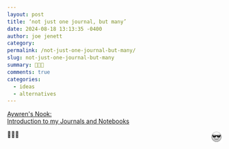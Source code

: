 ```yaml
---
layout: post
title: ‘not just one journal, but many’
date: 2024-08-18 13:13:35 -0400
author: joe jenett
category: 
permalink: /not-just-one-journal-but-many/
slug: not-just-one-journal-but-many
summary: 👏💡📔
comments: true
categories:
  - ideas
  - alternatives
---
```

<a title="Introduction to my Journals and Notebooks - Aywren's Nook | Gaming & Geek Blog" href="https://aywren.com/2024/08/07/introduction-to-my-journals-and-notebooks/">Aywren's Nook:<br>Introduction to my Journals and Notebooks</a>
<p>
<img src="/images/eguy.png" alt="" width="28" style="position:relative;float:right;">
👏💡📔
</p>
<a href="https://brid.gy/publish/mastodon"></a>